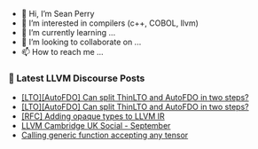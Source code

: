 - 👋 Hi, I’m Sean Perry
- 👀 I’m interested in compilers (c++, COBOL, llvm)
- 🌱 I’m currently learning ...
- 💞️ I’m looking to collaborate on ...
- 📫 How to reach me ...

<!---
s66perry/s66perry is a ✨ special ✨ repository because its `README.md` (this file) appears on your GitHub profile.
You can click the Preview link to take a look at your changes.
--->
### 📕 Latest LLVM Discourse Posts

<!-- DISCOURSE-LLVM:START -->
- [[LTO][AutoFDO] Can split ThinLTO and AutoFDO in two steps?](https://discourse.llvm.org/t/lto-autofdo-can-split-thinlto-and-autofdo-in-two-steps/65467#post_4)
- [[LTO][AutoFDO] Can split ThinLTO and AutoFDO in two steps?](https://discourse.llvm.org/t/lto-autofdo-can-split-thinlto-and-autofdo-in-two-steps/65467#post_3)
- [[RFC] Adding opaque types to LLVM IR](https://discourse.llvm.org/t/rfc-adding-opaque-types-to-llvm-ir/65326#post_11)
- [LLVM Cambridge UK Social - September](https://discourse.llvm.org/t/llvm-cambridge-uk-social-september/64207#post_6)
- [Calling generic function accepting any tensor](https://discourse.llvm.org/t/calling-generic-function-accepting-any-tensor/65393#post_15)
<!-- DISCOURSE-LLVM:END -->
